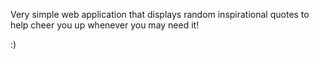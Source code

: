 Very simple web application that displays random inspirational quotes to help cheer you up whenever you may need it!

:)
